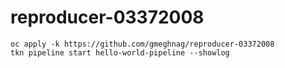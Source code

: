 # reproducer-03372008
```
oc apply -k https://github.com/gmeghnag/reproducer-03372008
tkn pipeline start hello-world-pipeline --showlog
```
